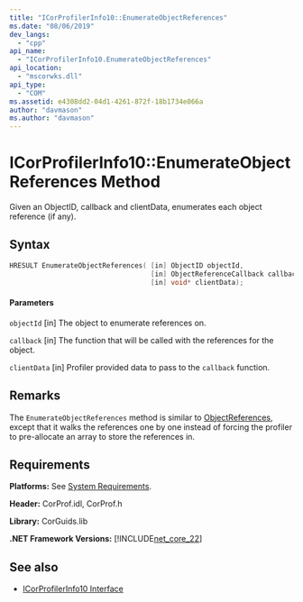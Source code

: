 ```yaml
---
title: "ICorProfilerInfo10::EnumerateObjectReferences"
ms.date: "08/06/2019"
dev_langs: 
  - "cpp"
api_name: 
  - "ICorProfilerInfo10.EnumerateObjectReferences"
api_location: 
  - "mscorwks.dll"
api_type: 
  - "COM"
ms.assetid: e4308dd2-04d1-4261-872f-18b1734e066a
author: "davmason"
ms.author: "davmason"
---
```

# ICorProfilerInfo10::EnumerateObjectReferences Method
  
 Given an ObjectID, callback and clientData, enumerates each object reference (if any).   
  
## Syntax  
  
```cpp
HRESULT EnumerateObjectReferences( [in] ObjectID objectId,
                                   [in] ObjectReferenceCallback callback,
                                   [in] void* clientData);
```  
  
#### Parameters  

 `objectId`
 [in] The object to enumerate references on.

 `callback`
 [in] The function that will be called with the references for the object.

 `clientData`
 [in] Profiler provided data to pass to the `callback` function.
  
## Remarks  
 The `EnumerateObjectReferences` method is similar to [ObjectReferences](../../../../docs/framework/unmanaged-api/profiling/icorprofilerinfo-objectreferences-method.md), except that it walks the references one by one instead of forcing the profiler to pre-allocate an array to store the references in.  

## Requirements  
 **Platforms:** See [System Requirements](../../../../docs/framework/get-started/system-requirements.md).  
  
 **Header:** CorProf.idl, CorProf.h  
  
 **Library:** CorGuids.lib  
  
 **.NET Framework Versions:** [!INCLUDE[net_core_22](../../../../includes/net-core-30-md.md)]
  
## See also
- [ICorProfilerInfo10 Interface](../../../../docs/framework/unmanaged-api/profiling/icorprofilerinfo10-interface.md)

